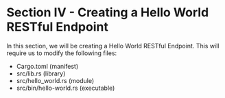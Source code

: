 # Section IV - Creating a Hello World RESTful Endpoint

In this section, we will be creating a Hello World RESTful Endpoint. This will require us to modify the following files:

* Cargo.toml \(manifest\)
* src/lib.rs \(library\)
* src/hello\_world.rs \(module\)
* src/bin/hello-world.rs \(executable\)

